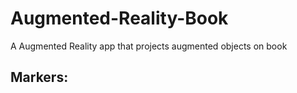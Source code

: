 # Augmented-Reality-Book
A Augmented Reality app that projects augmented objects on book
## Markers:

